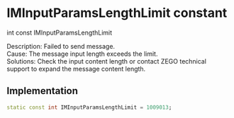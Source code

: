 


# IMInputParamsLengthLimit constant







int const IMInputParamsLengthLimit
  




<p>Description: Failed to send message. <br>Cause: The message input length exceeds the limit. <br>Solutions: Check the input content length or contact ZEGO technical support to expand the message content length.</p>



## Implementation

```dart
static const int IMInputParamsLengthLimit = 1009013;
```







